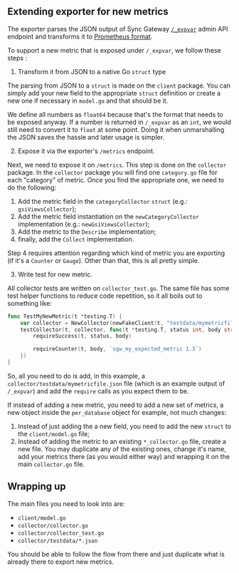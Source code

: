 ## Extending exporter for new metrics

The exporter parses the JSON output of Sync Gateway [`/_expvar`](https://docs.couchbase.com/sync-gateway/2.5/admin-rest-api.html#/server/get__expvar) admin API endpoint and
transforms it to [Prometheus format](https://prometheus.io/docs/instrumenting/exposition_formats/).

To support a new metric that is exposed under `/_expvar`, we follow these steps :

1. Transform it from JSON to a native Go `struct` type

The parsing from JSON to a `struct` is made on the `client` package. You
can simply add your new field to the appropriate `struct` definition or create
a new one if necessary in `model.go` and that should be it.

We define all numbers as `float64` because that's the format that needs to be
exposed anyway. If a number is returned in `/_expvar` as an `int`, we would
still need to convert it to `float` at some point. Doing it when unmarshalling
the JSON saves the hassle and later usage is simpler.

2. Expose it via the exporter's `/metrics` endpoint.

Next, we need to expose it on `/metrics`. This step is done on the `collector`
package.
In the `collector` package you will find one `category.go` file for each "category"
of metric.
Once you find the appropriate one, we need to do the following:
1. Add the metric field in the `categoryCollector` `struct` (e.g.: `gsiViewsCollector`);
2. Add the metric field instantiation on the `newCategoryCollector`
implementation (e.g.: `newGsiViewsCollector`);
3. Add the metric to the `Describe` implementation;
4. finally, add the `Collect` implementation.

Step 4 requires attention regarding which kind of metric you are exporting
(if it's a `Counter` or `Gauge`). Other than that, this is all pretty simple.

3. Write test for new metric. 

All collector tests are written on `collector_test.go`. The same file has some test helper functions
to reduce code repetition, so it all boils out to something like:

```go
func TestMyNewMetric(t *testing.T) {
	var collector = NewCollector(newFakeClient(t, "testdata/mymetricfile.json", nil))
	testCollector(t, collector, func(t *testing.T, status int, body string) {
		requireSuccess(t, status, body)

		requireCounter(t, body, `sgw_my_expected_metric 1.3`)
	})
}
```

So, all you need to do is add, in this example, a
`collector/testdata/mymetricfile.json` file (which is an example output of
`/_expvar`) and add the `require` calls as you expect them to be.

If instead of adding a new metric, you need to add a new set of metrics, a
new object inside the `per_database` object for example, not much changes:

1. Instead of just adding the a new field, you need to add the new `struct` to
the `client/model.go` file;
2. Instead of  adding the metric to an existing `*_collector.go` file,
create a new file. You may duplicate any of the existing ones,
change it's name, add your metrics there (as you would either way) and wrapping
it on the main `collector.go` file.

## Wrapping up

The main files you need to look into are:

- `client/model.go`
- `collector/collector.go`
- `collector/collector_test.go`
- `collector/testdata/*.json`

You should be able to follow the flow from there and just duplicate what is already
there to export new metrics.
